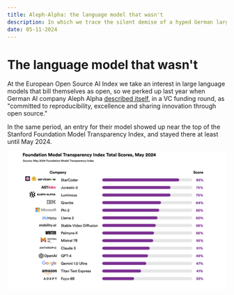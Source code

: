 ```yaml
--- 
title: Aleph-Alpha: the language model that wasn't
description: In which we trace the silent demise of a hyped German large language model
date: 05-11-2024
---
```

# The language model that wasn't

At the European Open Source AI Index we take an interest in large language models that bill themselves as open, so we perked up last year when German AI company Aleph Alpha [described itself](https://aleph-alpha.com/aleph-alpha-raises-a-total-investment-of-more-than-half-a-billion-us-dollars-from-a-consortium-of-industry-leaders-and-new-investors/), in a VC funding round, as "committed to reproducibility, excellence and sharing innovation through open source."

In the same period, an entry for their model showed up near the top of the Stanford Foundation Model Transparency Index, and stayed there at least until May 2024.

![FMTI scores showing Aleph Alpha's Luminous model at third place](/images/fmti-total-scores-may2024.png "FMTI Scores May 2024")
